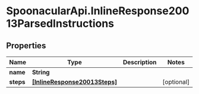 # SpoonacularApi.InlineResponse20013ParsedInstructions

## Properties

Name | Type | Description | Notes
------------ | ------------- | ------------- | -------------
**name** | **String** |  | 
**steps** | [**[InlineResponse20013Steps]**](InlineResponse20013Steps.md) |  | [optional] 


